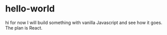 # hello-world
hi
for now I will build something with vanilla Javascript and see how it goes. The plan is React.
